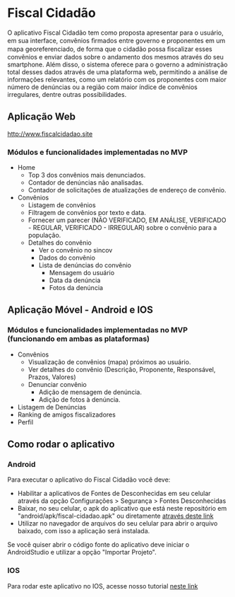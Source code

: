# Fiscal Cidadão
O aplicativo Fiscal Cidadão tem como proposta apresentar para o usuário, em sua interface, convênios ﬁrmados entre governo e proponentes em um mapa georeferenciado, de forma que o cidadão possa ﬁscalizar esses convênios e enviar dados sobre o andamento dos mesmos através do seu smartphone. Além disso, o sistema oferece para o governo a administração total desses dados através de uma plataforma web, permitindo a análise de informações relevantes, como um relatório com os proponentes com maior número de denúncias ou a região com maior índice de convênios irregulares, dentre outras possibilidades.

## Aplicação Web
http://www.fiscalcidadao.site

### Módulos e funcionalidades implementadas no MVP
* Home
    * Top 3 dos convênios mais denunciados.
    * Contador de denúncias não analisadas.
    * Contador de solicitações de atualizações de endereço de convênio.
* Convênios
    * Listagem de convênios
    * Filtragem de convênios por texto e data.
    * Fornecer um parecer (NÃO VERIFICADO, EM ANÁLISE, VERIFICADO - REGULAR, VERIFICADO - IRREGULAR) sobre o convênio para a população.
    * Detalhes do convênio
        * Ver o convênio no sincov
        * Dados do convênio
        * Lista de denúncias do convênio
            * Mensagem do usuário
            * Data da denúncia
            * Fotos da denúncia

## Aplicação Móvel - Android e IOS

### Módulos e funcionalidades implementadas no MVP (funcionando em ambas as plataformas)
* Convênios
    * Visualização de convênios (mapa) próximos ao usuário.
    * Ver detalhes do convênio (Descrição, Proponente, Responsável, Prazos, Valores)    
    * Denunciar convênio
        * Adição de mensagem de denúncia.
        * Adição de fotos à denúncia.
* Listagem de Denúncias
* Ranking de amigos fiscalizadores
* Perfil

## Como rodar o aplicativo
### Android
Para executar o aplicativo do Fiscal Cidadão você deve:
   * Habilitar a aplicativos de Fontes de Desconhecidas em seu celular através da opção Configurações > Segurança > Fontes Desconhecidas
   * Baixar, no seu celular, o apk do aplicativo que está neste repositório em "android/apk/fiscal-cidadao.apk" ou diretamente <a href="https://github.com/gigascorp/fiscal-cidadao/blob/master/android/apk/fiscal-cidadao.apk?raw=true">através deste link</a>
   * Utilizar no navegador de arquivos do seu celular para abrir o arquivo baixado, com isso a aplicação será instalada.

Se você quiser abrir o código fonte do aplicativo deve iniciar o AndroidStudio e utilizar a opção "Importar Projeto".

### IOS
   Para rodar este aplicativo no IOS, acesse nosso tutorial <a href="https://www.dropbox.com/s/ssx49f3o3g4dzyv/Procedimento%20para%20executar%20o%20aplicativo%20Fiscal%20Cidad%C3%A3o%20no%20Xcode.pdf?dl=0" target="_blank">neste link</a>
